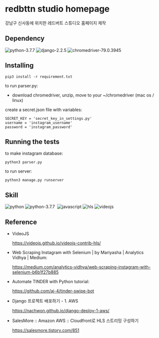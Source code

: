 # redbttn studio homepage
강남구 신사동에 위치한 레드버트 스튜디오 홈페이지 제작


## Dependency
<img alt="python-3.7.7" src="https://img.shields.io/badge/python-3.7.7-blue"/>
<img alt="django-2.2.5" src="https://img.shields.io/badge/Django-2.2.5-brightgreen"/>
<img alt="chromedriver-79.0.3945" src="https://img.shields.io/badge/chromedriver-79.0.3945-blueviolet"/>




## Installing
```
pip3 install -r requirement.txt
```

to run parser.py:
- download chromedriver, unzip, move to your ~/chromedriver (mac os / linux)


create a secret.json file with variables:

```
SECRET_KEY = 'secret_key_in_settings.py'
username = 'instagram_username'
password = 'instagram_password'
```

## Running the tests
to make instagram database:
```
python3 parser.py
```
to run server:
```
python3 manage.py runserver
```




## Skill
<img alt="python" src="https://img.shields.io/badge/Python- -black"/>
<img alt="python-3.7.7" src="https://img.shields.io/badge/CSS-%20-blue"/>
<img alt="" src="https://img.shields.io/badge/HTML-%20-orange"/>
<img alt="javascript" src="https://img.shields.io/badge/JavaScript-%20-yellow"/>
<img alt="hls" src="https://img.shields.io/badge/HLS-%20-red"/>
<img alt="videojs" src="https://img.shields.io/badge/VideoJS-%20-yellowgreen"/>



## Reference
- VideoJS

    https://videojs.github.io/videojs-contrib-hls/

-  Web Scraping Instagram with Selenium | by Mariyasha | Analytics Vidhya | Medium:

    https://medium.com/analytics-vidhya/web-scraping-instagram-with-selenium-b6b1f27b885
- Automate TINDER with Python tutorial:

    https://github.com/aj-4/tinder-swipe-bot

- Django 프로젝트 배포하기 - 1. AWS

    https://nachwon.github.io/django-deploy-1-aws/

- SalesMore :: Amazon AWS :: Cloudfront로 HLS 스트리밍 구성하기

    https://salesmore.tistory.com/851

